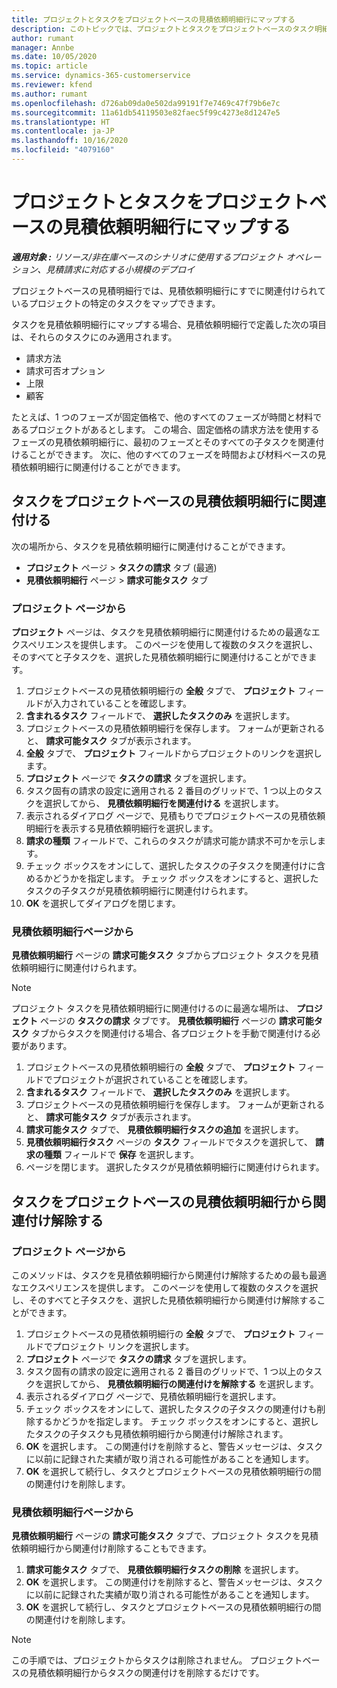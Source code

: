 ```yaml
---
title: プロジェクトとタスクをプロジェクトベースの見積依頼明細行にマップする
description: このトピックでは、プロジェクトとタスクをプロジェクトベースのタスク明細行にマップする方法について説明します。
author: rumant
manager: Annbe
ms.date: 10/05/2020
ms.topic: article
ms.service: dynamics-365-customerservice
ms.reviewer: kfend
ms.author: rumant
ms.openlocfilehash: d726ab09da0e502da99191f7e7469c47f79b6e7c
ms.sourcegitcommit: 11a61db54119503e82faec5f99c4273e8d1247e5
ms.translationtype: HT
ms.contentlocale: ja-JP
ms.lasthandoff: 10/16/2020
ms.locfileid: "4079160"
---
```

# <a name="map-projects-and-tasks-to-a-project-based-quote-line"></a>プロジェクトとタスクをプロジェクトベースの見積依頼明細行にマップする

_**適用対象 :** リソース/非在庫ベースのシナリオに使用するプロジェクト オペレーション、見積請求に対応する小規模のデプロイ_

プロジェクトベースの見積明細行では、見積依頼明細行にすでに関連付けられているプロジェクトの特定のタスクをマップできます。

タスクを見積依頼明細行にマップする場合、見積依頼明細行で定義した次の項目は、それらのタスクにのみ適用されます。

- 請求方法
- 請求可否オプション
- 上限
- 顧客

たとえば、1 つのフェーズが固定価格で、他のすべてのフェーズが時間と材料であるプロジェクトがあるとします。 この場合、固定価格の請求方法を使用するフェーズの見積依頼明細行に、最初のフェーズとそのすべての子タスクを関連付けることができます。 次に、他のすべてのフェーズを時間および材料ベースの見積依頼明細行に関連付けることができます。

## <a name="associate-tasks-to-project-based-quote-lines"></a>タスクをプロジェクトベースの見積依頼明細行に関連付ける

次の場所から、タスクを見積依頼明細行に関連付けることができます。

- **プロジェクト** ページ > **タスクの請求** タブ (最適)
- **見積依頼明細行** ページ > **請求可能タスク** タブ 

### <a name="from-the-project-page"></a>プロジェクト ページから

**プロジェクト** ページは、タスクを見積依頼明細行に関連付けるための最適なエクスペリエンスを提供します。 このページを使用して複数のタスクを選択し、そのすべてと子タスクを、選択した見積依頼明細行に関連付けることができます。

1. プロジェクトベースの見積依頼明細行の **全般** タブで、 **プロジェクト** フィールドが入力されていることを確認します。
2. **含まれるタスク** フィールドで、 **選択したタスクのみ** を選択します。
3. プロジェクトベースの見積依頼明細行を保存します。 フォームが更新されると、 **請求可能タスク** タブが表示されます。
4. **全般** タブで、 **プロジェクト** フィールドからプロジェクトのリンクを選択します。
5. **プロジェクト** ページで **タスクの請求** タブを選択します。
6. タスク固有の請求の設定に適用される 2 番目のグリッドで、1 つ以上のタスクを選択してから、 **見積依頼明細行を関連付ける** を選択します。
7. 表示されるダイアログ ページで、見積もりでプロジェクトベースの見積依頼明細行を表示する見積依頼明細行を選択します。
8. **請求の種類** フィールドで、これらのタスクが請求可能か請求不可かを示します。
9. チェック ボックスをオンにして、選択したタスクの子タスクを関連付けに含めるかどうかを指定します。 チェック ボックスをオンにすると、選択したタスクの子タスクが見積依頼明細行に関連付けられます。
10. **OK** を選択してダイアログを閉じます。

### <a name="from-the-quote-line-page"></a>見積依頼明細行ページから

**見積依頼明細行** ページの **請求可能タスク** タブからプロジェクト タスクを見積依頼明細行に関連付けられます。

>[!NOTE]
>プロジェクト タスクを見積依頼明細行に関連付けるのに最適な場所は、 **プロジェクト** ページの **タスクの請求** タブです。 **見積依頼明細行** ページの **請求可能タスク** タブからタスクを関連付ける場合、各プロジェクトを手動で関連付ける必要があります。

1. プロジェクトベースの見積依頼明細行の **全般** タブで、 **プロジェクト** フィールドでプロジェクトが選択されていることを確認します。
2. **含まれるタスク** フィールドで、 **選択したタスクのみ** を選択します。
3. プロジェクトベースの見積依頼明細行を保存します。 フォームが更新されると、 **請求可能タスク** タブが表示されます。
4. **請求可能タスク** タブで、 **見積依頼明細行タスクの追加** を選択します。
5. **見積依頼明細行タスク** ページの **タスク** フィールドでタスクを選択して、 **請求の種類** フィールドで **保存** を選択します。 
6. ページを閉じます。 選択したタスクが見積依頼明細行に関連付けられます。

## <a name="disassociate-tasks-from-projectbased-quote-lines"></a>タスクをプロジェクトベースの見積依頼明細行から関連付け解除する

### <a name="from-the-project-page"></a>プロジェクト ページから

このメソッドは、タスクを見積依頼明細行から関連付け解除するための最も最適なエクスペリエンスを提供します。 このページを使用して複数のタスクを選択し、そのすべてと子タスクを、選択した見積依頼明細行から関連付け解除することができます。

1. プロジェクトベースの見積依頼明細行の **全般** タブで、 **プロジェクト** フィールドでプロジェクト リンクを選択します。
2. **プロジェクト** ページで **タスクの請求** タブを選択します。
3. タスク固有の請求の設定に適用される 2 番目のグリッドで、1 つ以上のタスクを選択してから、 **見積依頼明細行の関連付けを解除する** を選択します。
4. 表示されるダイアログ ページで、見積依頼明細行を選択します。
5. チェック ボックスをオンにして、選択したタスクの子タスクの関連付けも削除するかどうかを指定します。 チェック ボックスをオンにすると、選択したタスクの子タスクも見積依頼明細行から関連付け解除されます。
6. **OK** を選択します。 この関連付けを削除すると、警告メッセージは、タスクに以前に記録された実績が取り消される可能性があることを通知します。 
7. **OK** を選択して続行し、タスクとプロジェクトベースの見積依頼明細行の間の関連付けを削除します。

### <a name="from-the-quote-line-page"></a>見積依頼明細行ページから

**見積依頼明細行** ページの **請求可能タスク** タブで、プロジェクト タスクを見積依頼明細行から関連付け削除することもできます。

1. **請求可能タスク** タブで、 **見積依頼明細行タスクの削除** を選択します。
2. **OK** を選択します。 この関連付けを削除すると、警告メッセージは、タスクに以前に記録された実績が取り消される可能性があることを通知します。 
3. **OK** を選択して続行し、タスクとプロジェクトベースの見積依頼明細行の間の関連付けを削除します。

>[!NOTE]
> この手順では、プロジェクトからタスクは削除されません。 プロジェクトベースの見積依頼明細行からタスクの関連付けを削除するだけです。
